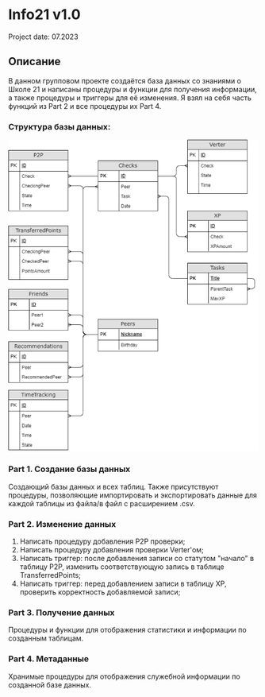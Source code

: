 # Info21 v1.0
Project date: 07.2023

## Описание

В данном групповом проекте создаётся база данных со знаниями о Школе 21 и написаны процедуры и функции для получения информации, а также процедуры и триггеры для её изменения.
Я взял на себя часть функций из Part 2 и все процедуры их Part 4.


### Структура базы данных:
![model](screenshots/SQL2.png)

### Part 1. Создание базы данных

Создающий базы данных и всех таблиц.
Также присутствуют процедуры, позволяющие импортировать и экспортировать данные для каждой таблицы из файла/в файл с расширением .csv.

### Part 2. Изменение данных

1) Написать процедуру добавления P2P проверки;  
2) Написать процедуру добавления проверки Verter'ом;  
3) Написать триггер: после добавления записи со статутом "начало" в таблицу P2P, изменить соответствующую запись в таблице TransferredPoints;  
4) Написать триггер: перед добавлением записи в таблицу XP, проверить корректность добавляемой записи;  

### Part 3. Получение данных

Процедуры и функции для отображения статистики и информации по созданным таблицам.

### Part 4. Метаданные

Хранимые процедуры для отображения служебной информации по созданной базе данных.
